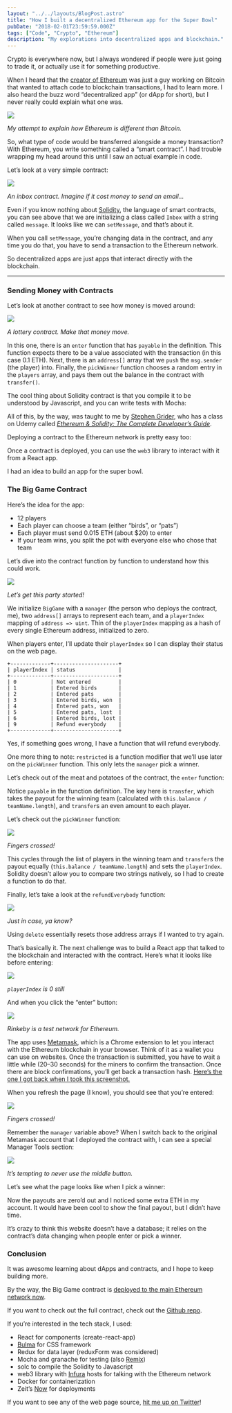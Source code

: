 ```yaml
---
layout: "../../layouts/BlogPost.astro"
title: "How I built a decentralized Ethereum app for the Super Bowl"
pubDate: "2018-02-01T23:59:59.000Z"
tags: ["Code", "Crypto", "Ethereum"]
description: "My explorations into decentralized apps and blockchain."
---
```


Crypto is everywhere now, but I always wondered if people were just going to trade it, or actually use it for something productive.

When I heard that the [creator of Ethereum](https://en.wikipedia.org/wiki/Vitalik_Buterin#Ethereum) was just a guy working on Bitcoin that wanted to attach code to blockchain transactions, I had to learn more. I also heard the buzz word “decentralized app” (or dApp for short), but I never really could explain what one was.

![](/images/blog/2018-02-02-wager/1_bjqVoNNBmPesfC344ZvluQ.png)

_My attempt to explain how Ethereum is different than Bitcoin._

So, what type of code would be transferred alongside a money transaction? With Ethereum, you write something called a “smart contract”. I had trouble wrapping my head around this until I saw an actual example in code.

Let’s look at a very simple contract:

![](/images/blog/2018-02-02-wager/1_sJFFaHBLJhVmB_21WUDpvg.png)

_An inbox contract. Imagine if it cost money to send an email…_

Even if you know nothing about [Solidity](http://solidity.readthedocs.io/en/develop/), the language of smart contracts, you can see above that we are initializing a class called `Inbox` with a string called `message`. It looks like we can `setMessage`, and that’s about it.

When you call `setMessage`, you’re changing data in the contract, and any time you do that, you have to send a transaction to the Ethereum network.

So decentralized apps are just apps that interact directly with the blockchain.

---

### Sending Money with Contracts

Let’s look at another contract to see how money is moved around:

![](/images/blog/2018-02-02-wager/1_8u1TrUM7iZzKKMhKJWtKxw.png)

_A lottery contract. Make that money move._

In this one, there is an `enter` function that has `payable` in the definition. This function expects there to be a value associated with the transaction (in this case 0.1 ETH). Next, there is an `address[]` array that we `push` the `msg.sender` (the player) into. Finally, the `pickWinner` function chooses a random entry in the `players` array, and pays them out the balance in the contract with `transfer()`.

The cool thing about Solidity contract is that you compile it to be understood by Javascript, and you can write tests with Mocha:

All of this, by the way, was taught to me by [Stephen Grider](https://github.com/stephengrider), who has a class on Udemy called [_Ethereum & Solidity: The Complete Developer’s Guide_](https://www.udemy.com/ethereum-and-solidity-the-complete-developers-guide).

Deploying a contract to the Ethereum network is pretty easy too:

Once a contract is deployed, you can use the `web3` library to interact with it from a React app.

I had an idea to build an app for the super bowl.

### The Big Game Contract

Here’s the idea for the app:

- 12 players
- Each player can choose a team (either “birds”, or “pats”)
- Each player must send 0.015 ETH (about $20) to enter
- If your team wins, you split the pot with everyone else who chose that team

Let’s dive into the contract function by function to understand how this could work.

![](/images/blog/2018-02-02-wager/1_rhJkykZTQGFiT3d7nIOrug.png)

_Let’s get this party started!_

We initialize `BigGame` with a `manager` (the person who deploys the contract, me), two `address[]` arrays to represent each team, and a `playerIndex` mapping of `address => uint`. Thin of the `playerIndex` mapping as a hash of every single Ethereum address, initialized to zero.

When players enter, I’ll update their `playerIndex` so I can display their status on the web page.

```
+-------------+---------------------+
| playerIndex | status              |
+-------------+---------------------+
| 0           | Not entered         |
| 1           | Entered birds       |
| 2           | Entered pats        |
| 3           | Entered birds, won  |
| 4           | Entered pats, won   |
| 5           | Entered pats, lost  |
| 6           | Entered birds, lost |
| 9           | Refund everybody    |
+-------------+---------------------+
```

Yes, if something goes wrong, I have a function that will refund everybody.

One more thing to note: `restricted` is a function modifier that we’ll use later on the `pickWinner` function. This only lets the `manager` pick a winner.

Let’s check out of the meat and potatoes of the contract, the `enter` function:

Notice `payable` in the function definition. The key here is `transfer`, which takes the payout for the winning team (calculated with `this.balance / teamName.length`), and `transfer`s an even amount to each player.

Let’s check out the `pickWinner` function:

![](/images/blog/2018-02-02-wager/1_rdn0NxMU0_Z7zmzbNov08w.png)

_Fingers crossed!_

This cycles through the list of players in the winning team and `transfer`s the payout equally (`this.balance / teamName.length`) and sets the `playerIndex`. Solidity doesn’t allow you to compare two strings natively, so I had to create a function to do that.

Finally, let’s take a look at the `refundEverybody` function:

![](/images/blog/2018-02-02-wager/1_0CUVaaiQAtIrlelyanECyA.png)

_Just in case, ya know?_

Using `delete` essentially resets those address arrays if I wanted to try again.

That’s basically it. The next challenge was to build a React app that talked to the blockchain and interacted with the contract. Here’s what it looks like before entering:

![](/images/blog/2018-02-02-wager/1_mVkl257rEAPq8VsuWufTXQ.png)

_`playerIndex` is 0 still_

And when you click the “enter” button:

![](/images/blog/2018-02-02-wager/1_DCWBhxraFqVwpAN2CIIsYg.png)

_Rinkeby is a test network for Ethereum._

The app uses [Metamask](https://metamask.io/), which is a Chrome extension to let you interact with the Ethereum blockchain in your browser. Think of it as a wallet you can use on websites. Once the transaction is submitted, you have to wait a little while (20–30 seconds) for the miners to confirm the transaction. Once there are block confirmations, you’ll get back a transaction hash. [Here’s the one I got back when I took this screenshot.](https://rinkeby.etherscan.io/tx/0xde5433b50ba9c2dfa5f2aa0dd01ea46c38944dc6f8e266c265784c324fb6c495)

When you refresh the page (I know), you should see that you’re entered:

![](/images/blog/2018-02-02-wager/1_L3HnfMgIDvLFPRtPCiz1xQ.png)

_Fingers crossed!_

Remember the `manager` variable above? When I switch back to the original Metamask account that I deployed the contract with, I can see a special Manager Tools section:

![](/images/blog/2018-02-02-wager/1_8R0sja8umxFaOx2-kzPnsA.png)

_It’s tempting to never use the middle button._

Let’s see what the page looks like when I pick a winner:

Now the payouts are zero’d out and I noticed some extra ETH in my account. It would have been cool to show the final payout, but I didn’t have time.

It’s crazy to think this website doesn’t have a database; it relies on the contract’s data changing when people enter or pick a winner.

### Conclusion

It was awesome learning about dApps and contracts, and I hope to keep building more.

By the way, the Big Game contract is [deployed to the main Ethereum network now](https://etherscan.io/address/0xf70Ee4bBD117eeb37983A73Eb383B4190E33ed26).

If you want to check out the full contract, check out the [Github repo](https://github.com/wagerlife/contracts).

If you’re interested in the tech stack, I used:

- React for components (create-react-app)
- [Bulma](http://bulma.io) for CSS framework
- Redux for data layer (reduxForm was considered)
- Mocha and granache for testing (also [Remix](http://remix.ethereum.org))
- solc to compile the Solidity to Javascript
- web3 library with [Infura](http://infura.io) hosts for talking with the Ethereum network
- Docker for containerization
- Zeit’s [Now](https://zeit.co/now) for deployments

If you want to see any of the web page source, [hit me up on Twitter](http://twitter.com/mager)!
